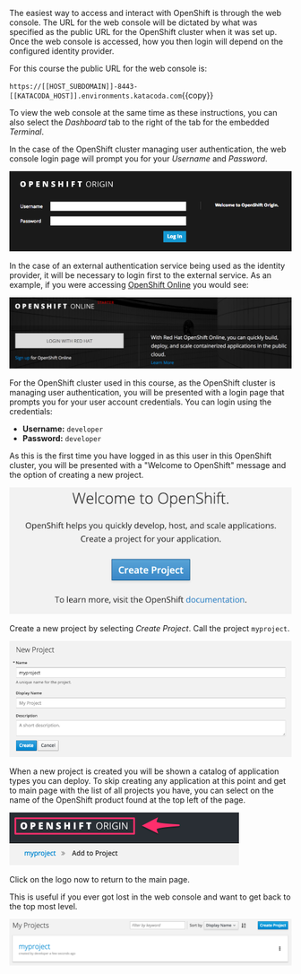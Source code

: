 The easiest way to access and interact with OpenShift is through the web console. The URL for the web console will be dictated by what was specified as the public URL for the OpenShift cluster when it was set up. Once the web console is accessed, how you then login will depend on the configured identity provider.

For this course the public URL for the web console is:

``https://[[HOST_SUBDOMAIN]]-8443-[[KATACODA_HOST]].environments.katacoda.com``{{copy}}

To view the web console at the same time as these instructions, you can also select the _Dashboard_ tab to the right of the tab for the embedded _Terminal_.

In the case of the OpenShift cluster managing user authentication, the web console login page will prompt you for your _Username_ and _Password_.

![Web Console Login](../../assets/introduction/cluster-access-36/01-web-console-login.png)

In the case of an external authentication service being used as the identity provider, it will be necessary to login first to the external service. As an example, if you were accessing [OpenShift Online](https://www.openshift.com/get-started/) you would see:

![External Login](../../assets/introduction/cluster-access-36/01-external-identity-provider.png)

For the OpenShift cluster used in this course, as the OpenShift cluster is managing user authentication, you will be presented with a login page that prompts you for your user account credentials. You can login using the credentials:

* **Username:** ``developer``
* **Password:** ``developer``

As this is the first time you have logged in as this user in this OpenShift cluster, you will be presented with a "Welcome to OpenShift" message and the option of creating a new project.

![Web Console Welcome](../../assets/introduction/cluster-access-36/01-web-console-welcome.png)

Create a new project by selecting _Create Project_. Call the project ``myproject``.

![Create New Project](../../assets/introduction/cluster-access-36/01-create-new-project.png)

When a new project is created you will be shown a catalog of application types you can deploy. To skip creating any application at this point and get to main page with the list of all projects you have, you can select on the name of the OpenShift product found at the top left of the page.

![Shortcut to Projects](../../assets/introduction/cluster-access-36/01-shortcut-to-projects.png)

Click on the logo now to return to the main page.

This is useful if you ever got lost in the web console and want to get back to the top most level.

![List of Projects](../../assets/introduction/cluster-access-36/01-list-of-projects.png)
